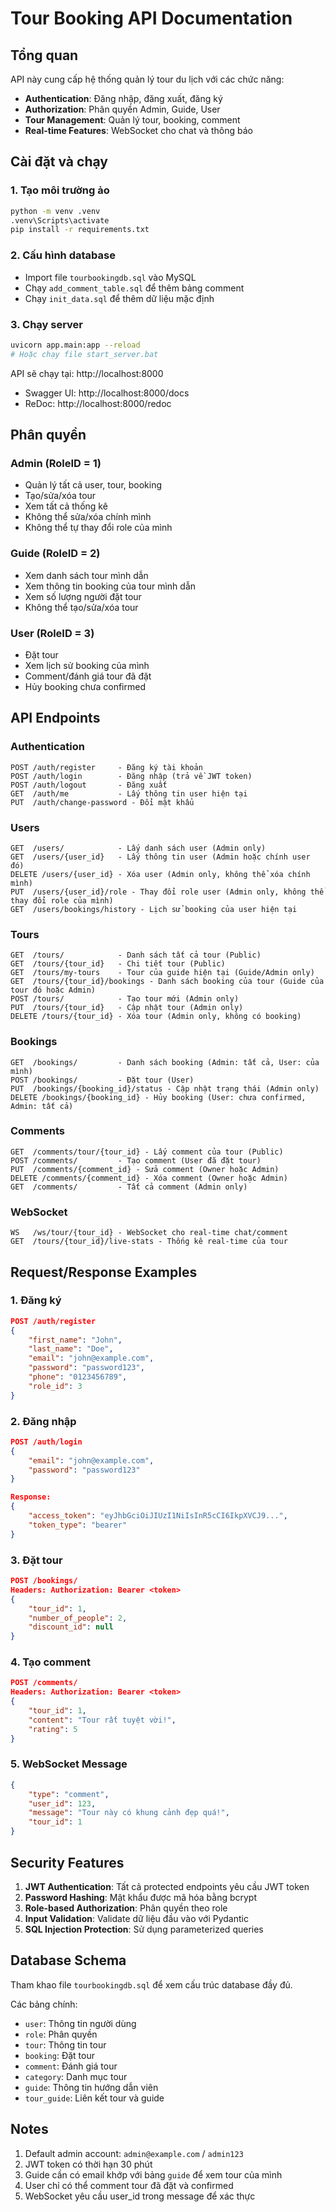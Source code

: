 # Tour Booking API Documentation

## Tổng quan
API này cung cấp hệ thống quản lý tour du lịch với các chức năng:
- **Authentication**: Đăng nhập, đăng xuất, đăng ký
- **Authorization**: Phân quyền Admin, Guide, User
- **Tour Management**: Quản lý tour, booking, comment
- **Real-time Features**: WebSocket cho chat và thông báo

## Cài đặt và chạy

### 1. Tạo môi trường ảo
```bash
python -m venv .venv
.venv\Scripts\activate
pip install -r requirements.txt
```

### 2. Cấu hình database
- Import file `tourbookingdb.sql` vào MySQL
- Chạy `add_comment_table.sql` để thêm bảng comment
- Chạy `init_data.sql` để thêm dữ liệu mặc định

### 3. Chạy server
```bash
uvicorn app.main:app --reload
# Hoặc chạy file start_server.bat
```

API sẽ chạy tại: http://localhost:8000
- Swagger UI: http://localhost:8000/docs
- ReDoc: http://localhost:8000/redoc

## Phân quyền

### Admin (RoleID = 1)
- Quản lý tất cả user, tour, booking
- Tạo/sửa/xóa tour
- Xem tất cả thống kê
- Không thể sửa/xóa chính mình
- Không thể tự thay đổi role của mình

### Guide (RoleID = 2) 
- Xem danh sách tour mình dẫn
- Xem thông tin booking của tour mình dẫn
- Xem số lượng người đặt tour
- Không thể tạo/sửa/xóa tour

### User (RoleID = 3)
- Đặt tour
- Xem lịch sử booking của mình
- Comment/đánh giá tour đã đặt
- Hủy booking chưa confirmed

## API Endpoints

### Authentication
```
POST /auth/register     - Đăng ký tài khoản
POST /auth/login        - Đăng nhập (trả về JWT token)
POST /auth/logout       - Đăng xuất
GET  /auth/me           - Lấy thông tin user hiện tại
PUT  /auth/change-password - Đổi mật khẩu
```

### Users
```
GET  /users/            - Lấy danh sách user (Admin only)
GET  /users/{user_id}   - Lấy thông tin user (Admin hoặc chính user đó)
DELETE /users/{user_id} - Xóa user (Admin only, không thể xóa chính mình)
PUT  /users/{user_id}/role - Thay đổi role user (Admin only, không thể thay đổi role của mình)
GET  /users/bookings/history - Lịch sử booking của user hiện tại
```

### Tours
```
GET  /tours/            - Danh sách tất cả tour (Public)
GET  /tours/{tour_id}   - Chi tiết tour (Public)
GET  /tours/my-tours    - Tour của guide hiện tại (Guide/Admin only)
GET  /tours/{tour_id}/bookings - Danh sách booking của tour (Guide của tour đó hoặc Admin)
POST /tours/            - Tạo tour mới (Admin only)
PUT  /tours/{tour_id}   - Cập nhật tour (Admin only)
DELETE /tours/{tour_id} - Xóa tour (Admin only, không có booking)
```

### Bookings
```
GET  /bookings/         - Danh sách booking (Admin: tất cả, User: của mình)
POST /bookings/         - Đặt tour (User)
PUT  /bookings/{booking_id}/status - Cập nhật trạng thái (Admin only)
DELETE /bookings/{booking_id} - Hủy booking (User: chưa confirmed, Admin: tất cả)
```

### Comments
```
GET  /comments/tour/{tour_id} - Lấy comment của tour (Public)
POST /comments/         - Tạo comment (User đã đặt tour)
PUT  /comments/{comment_id} - Sửa comment (Owner hoặc Admin)
DELETE /comments/{comment_id} - Xóa comment (Owner hoặc Admin)
GET  /comments/         - Tất cả comment (Admin only)
```

### WebSocket
```
WS   /ws/tour/{tour_id} - WebSocket cho real-time chat/comment
GET  /tours/{tour_id}/live-stats - Thống kê real-time của tour
```

## Request/Response Examples

### 1. Đăng ký
```json
POST /auth/register
{
    "first_name": "John",
    "last_name": "Doe", 
    "email": "john@example.com",
    "password": "password123",
    "phone": "0123456789",
    "role_id": 3
}
```

### 2. Đăng nhập
```json
POST /auth/login
{
    "email": "john@example.com",
    "password": "password123"
}

Response:
{
    "access_token": "eyJhbGciOiJIUzI1NiIsInR5cCI6IkpXVCJ9...",
    "token_type": "bearer"
}
```

### 3. Đặt tour
```json
POST /bookings/
Headers: Authorization: Bearer <token>
{
    "tour_id": 1,
    "number_of_people": 2,
    "discount_id": null
}
```

### 4. Tạo comment
```json
POST /comments/
Headers: Authorization: Bearer <token>
{
    "tour_id": 1,
    "content": "Tour rất tuyệt vời!",
    "rating": 5
}
```

### 5. WebSocket Message
```json
{
    "type": "comment",
    "user_id": 123,
    "message": "Tour này có khung cảnh đẹp quá!",
    "tour_id": 1
}
```

## Security Features

1. **JWT Authentication**: Tất cả protected endpoints yêu cầu JWT token
2. **Password Hashing**: Mật khẩu được mã hóa bằng bcrypt
3. **Role-based Authorization**: Phân quyền theo role
4. **Input Validation**: Validate dữ liệu đầu vào với Pydantic
5. **SQL Injection Protection**: Sử dụng parameterized queries

## Database Schema

Tham khao file `tourbookingdb.sql` để xem cấu trúc database đầy đủ.

Các bảng chính:
- `user`: Thông tin người dùng
- `role`: Phân quyền
- `tour`: Thông tin tour
- `booking`: Đặt tour
- `comment`: Đánh giá tour
- `category`: Danh mục tour
- `guide`: Thông tin hướng dẫn viên
- `tour_guide`: Liên kết tour và guide

## Notes

1. Default admin account: `admin@example.com` / `admin123`
2. JWT token có thời hạn 30 phút
3. Guide cần có email khớp với bảng `guide` để xem tour của mình
4. User chỉ có thể comment tour đã đặt và confirmed
5. WebSocket yêu cầu user_id trong message để xác thực
